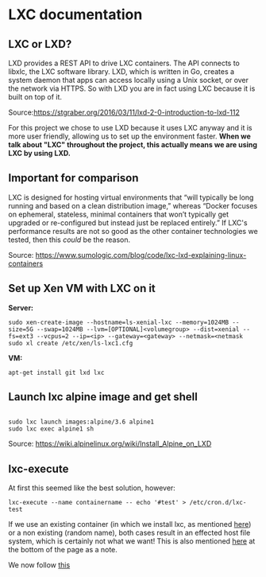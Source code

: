 # LXC documentation

## LXC or LXD?
LXD provides a REST API to drive LXC containers. The API connects to libxlc, the LXC software library. LXD, which is written in Go, creates a system daemon that apps can access locally using a Unix socket, or over the network via HTTPS. So with LXD you are in fact using LXC because it is built on top of it. 

Source:https://stgraber.org/2016/03/11/lxd-2-0-introduction-to-lxd-112

For this project we chose to use LXD because it uses LXC anyway and it is more user friendly, allowing us to set up the environment faster. **When we talk about "LXC" throughout the project, this actually means we are using LXC by using LXD.**

## Important for comparison
LXC is designed for hosting virtual environments that “will typically be long running and based on a clean distribution image,” whereas “Docker focuses on ephemeral, stateless, minimal containers that won’t typically get upgraded or re-configured but instead just be replaced entirely.” If LXC's performance results are not so good as the other container technologies we tested, then this *could* be the reason.

Source: https://www.sumologic.com/blog/code/lxc-lxd-explaining-linux-containers

## Set up Xen VM with LXC on it

**Server:**

```shell
sudo xen-create-image --hostname=ls-xenial-lxc --memory=1024MB --size=5G --swap=1024MB --lvm=[OPTIONAL]<volumegroup> --dist=xenial --fs=ext3 --vcpus=2 --ip=<ip> --gateway=<gateway> --netmask=<netmask
sudo xl create /etc/xen/ls-lxc1.cfg

```

**VM:**

```shell
apt-get install git lxd lxc

```

## Launch lxc alpine image and get shell

```shell

sudo lxc launch images:alpine/3.6 alpine1
sudo lxc exec alpine1 sh

```

Source: https://wiki.alpinelinux.org/wiki/Install_Alpine_on_LXD


## lxc-execute

At first this seemed like the best solution,
however:
```shell
lxc-execute --name containername -- echo '#test' > /etc/cron.d/lxc-test
```

If we use an existing container (in which we install lxc, as mentioned [here](https://bugs.launchpad.net/ubuntu/+source/lxc/+bug/1171464))
or a non existing (random name),
both cases result in an effected host file system, which is certainly not what we want!
This is also mentioned [here](https://docs.oracle.com/cd/E37670_01/E37355/html/ol_app_containers.html)
at the bottom of the page as a note.

We now follow [this](https://unix.stackexchange.com/questions/102204/executing-a-command-inside-a-running-lxc)